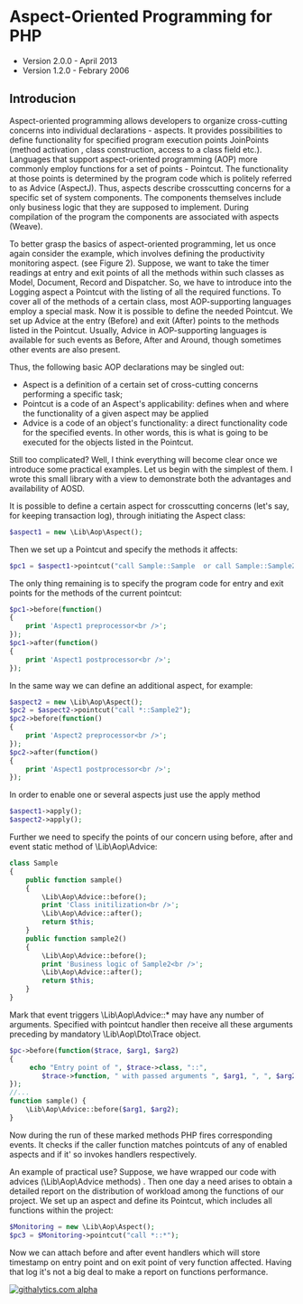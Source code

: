 # Aspect-Oriented Programming for PHP

* Version 2.0.0 - April 2013
* Version 1.2.0 - Febrary 2006

## Introducion

Aspect-oriented programming allows developers to organize cross-cutting concerns into individual declarations - aspects. It provides possibilities to define functionality for specified program execution points JoinPoints (method activation , class construction, access to a class field etc.). Languages that support aspect-oriented programming (AOP) more commonly employ functions for a set of points - Pointcut. The functionality at those points is determined by the program code which is politely referred to as Advice (AspectJ). Thus, aspects describe crosscutting concerns for a specific set of system components. The components themselves include only business logic that they are supposed to implement. During compilation of the program the components are associated with aspects (Weave).

To better grasp the basics of aspect-oriented programming, let us once again consider the example, which involves defining the productivity monitoring aspect. (see Figure 2). Suppose, we want to take the timer readings at entry and exit points of all the methods within such classes as Model, Document, Record and Dispatcher. So, we have to introduce into the Logging aspect a Pointcut with the listing of all the required functions. To cover all of the methods of a certain class, most AOP-supporting languages employ a special mask. Now it is possible to define the needed Pointcut. We set up Advice at the entry (Before) and exit (After) points to the methods listed in the Pointcut. Usually, Advice in AOP-supporting languages is available for such events as Before, After and Around, though sometimes other events are also present.

Thus, the following basic AOP declarations may be singled out:

* Aspect is a definition of a certain set of cross-cutting concerns performing a specific task;
* Pointcut is a code of an Aspect's applicability: defines when and where the functionality of a given aspect may be applied
* Advice is a code of an object's functionality: a direct functionality code for the specified events. In other words, this is what is going to be executed for the objects listed in the Pointcut.

Still too complicated? Well, I think everything will become clear once we introduce some practical examples. Let us begin with the simplest of them. I wrote this small library with a view to demonstrate both the advantages and availability of AOSD.

It is possible to define a certain aspect for crosscutting concerns (let's say, for keeping transaction log), through initiating the Aspect class:
```php
$aspect1 = new \Lib\Aop\Aspect();
```
Then we set up a Pointcut and specify the methods it affects:
```php
$pc1 = $aspect1->pointcut("call Sample::Sample  or call Sample::Sample2");
```
The only thing remaining is to specify the program code for entry and exit points for the methods of the current pointcut:
```php
$pc1->before(function()
{
    print 'Aspect1 preprocessor<br />';
});
$pc1->after(function()
{
    print 'Aspect1 postprocessor<br />';
});
```
In the same way we can define an additional aspect, for example:
```php
$aspect2 = new \Lib\Aop\Aspect();
$pc2 = $aspect2->pointcut("call *::Sample2");
$pc2->before(function()
{
    print 'Aspect2 preprocessor<br />';
});
$pc2->after(function()
{
    print 'Aspect1 postprocessor<br />';
});
```
In order to enable one or several aspects just use the apply method
```php
$aspect1->apply();
$aspect2->apply();
```
Further we need to specify the points of our concern using before, after and event static method of \Lib\Aop\Advice:
```php
class Sample
{
    public function sample()
	{
        \Lib\Aop\Advice::before();
        print 'Class initilization<br />';
        \Lib\Aop\Advice::after();
        return $this;
    }
    public function sample2()
	{
        \Lib\Aop\Advice::before();
        print 'Business logic of Sample2<br />';
        \Lib\Aop\Advice::after();
        return $this;
    }
}
```


Mark that event triggers \Lib\Aop\Advice::* may have any number of arguments. Specified with pointcut handler then receive all these arguments preceding by mandatory \Lib\Aop\Dto\Trace object.
```php
$pc->before(function($trace, $arg1, $arg2)
{
     echo "Entry point of ", $trace->class, "::",
        $trace->function, " with passed arguments ", $arg1, ", ", $arg2, PHP_EOL;
});
//...
function sample() {
	\Lib\Aop\Advice::before($arg1, $arg2);
}
```

Now during the run of these marked methods PHP fires corresponding events. It checks if the caller function matches pointcuts of any of enabled aspects and if it' so invokes handlers respectively.

An example of  practical use? Suppose, we have wrapped our code with advices (\Lib\Aop\Advice methods) . Then one day a need arises to obtain a detailed report on the distribution of workload among the functions of our project. We set up an aspect and define its Pointcut, which includes all functions within the project:
```php
$Monitoring = new \Lib\Aop\Aspect();
$pc3 = $Monitoring->pointcut("call *::*");
```
Now we can attach before and after event handlers which will store timestamp on entry point and on exit point of very function affected. Having that log it's not a big deal to make a report on functions performance.

[![githalytics.com alpha](https://cruel-carlota.pagodabox.com/4d756c05ab9daf0e2f19b3efbbaa56b6 "githalytics.com")](http://githalytics.com/dsheiko/aop4php)
